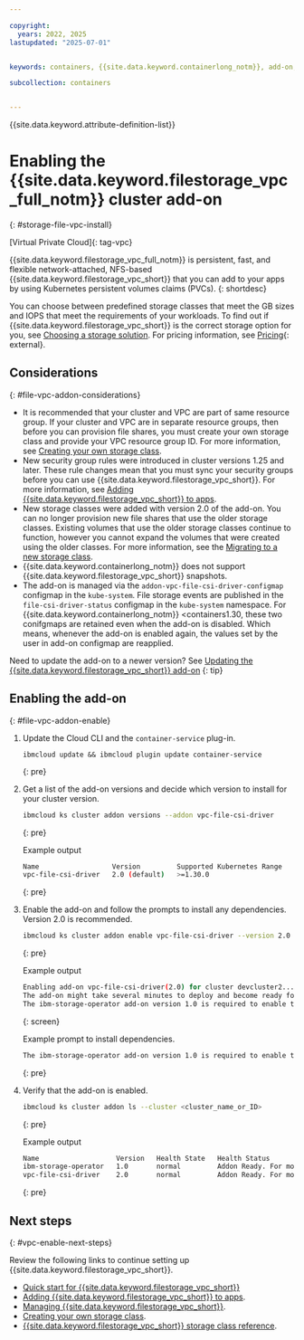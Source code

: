 ```yaml
---

copyright: 
  years: 2022, 2025
lastupdated: "2025-07-01"


keywords: containers, {{site.data.keyword.containerlong_notm}}, add-on, file

subcollection: containers


---
```


{{site.data.keyword.attribute-definition-list}}



# Enabling the {{site.data.keyword.filestorage_vpc_full_notm}} cluster add-on
{: #storage-file-vpc-install}

[Virtual Private Cloud]{: tag-vpc}

{{site.data.keyword.filestorage_vpc_full_notm}} is persistent, fast, and flexible network-attached, NFS-based {{site.data.keyword.filestorage_vpc_short}} that you can add to your apps by using Kubernetes persistent volumes claims (PVCs).
{: shortdesc}


You can choose between predefined storage classes that meet the GB sizes and IOPS that meet the requirements of your workloads. To find out if {{site.data.keyword.filestorage_vpc_short}} is the correct storage option for you, see [Choosing a storage solution](/docs/containers?topic=containers-storage-plan). For pricing information, see [Pricing](https://cloud.ibm.com/infrastructure/provision/fileShare){: external}.



## Considerations
{: #file-vpc-addon-considerations}

- It is recommended that your cluster and VPC are part of same resource group. If your cluster and VPC are in separate resource groups, then before you can provision file shares, you must create your own storage class and provide your VPC resource group ID. For more information, see [Creating your own storage class](/docs/containers?topic=containers-storage-file-vpc-apps#storage-file-vpc-custom-sc).
- New security group rules were introduced in cluster versions 1.25 and later. These rule changes mean that you must sync your security groups before you can use {{site.data.keyword.filestorage_vpc_short}}. For more information, see [Adding {{site.data.keyword.filestorage_vpc_short}} to apps](/docs/containers?topic=containers-storage-file-vpc-apps).
- New storage classes were added with version 2.0 of the add-on. You can no longer provision new file shares that use the older storage classes. Existing volumes that use the older storage classes continue to function, however you cannot expand the volumes that were created using the older classes. For more information, see the [Migrating to a new storage class](/docs/containers?topic=containers-storage-file-vpc-apps#storage-file-expansion-migration).
- {{site.data.keyword.containerlong_notm}} does not support {{site.data.keyword.filestorage_vpc_short}} snapshots.
- The add-on is managed via the `addon-vpc-file-csi-driver-configmap` configmap in the `kube-system`. File storage events are published in the `file-csi-driver-status` configmap in the `kube-system` namespace. For {{site.data.keyword.containerlong_notm}} <containers1.30, these two conifgmaps are retained even when the add-on is disabled. Which means, whenever the add-on is enabled again, the values set by the user in add-on configmap are reapplied.


Need to update the add-on to a newer version? See [Updating the {{site.data.keyword.filestorage_vpc_short}} add-on](/docs/containers?topic=containers-storage-file-vpc-managing#storage-file-vpc-update)
{: tip}

## Enabling the add-on
{: #file-vpc-addon-enable}


1. Update the Cloud CLI and the `container-service` plug-in.
    ```shell
    ibmcloud update && ibmcloud plugin update container-service
    ```
    {: pre}

1. Get a list of the add-on versions and decide which version to install for your cluster version.
    ```sh
    ibmcloud ks cluster addon versions --addon vpc-file-csi-driver
    ```
    {: pre}

    Example output
    ```sh
    Name                  Version         Supported Kubernetes Range   Supported OpenShift Range   Kubernetes Default   OpenShift Default
    vpc-file-csi-driver   2.0 (default)   >=1.30.0                     >=4.15.0                    -                    -
    ```
    {: pre}

1. Enable the add-on and follow the prompts to install any dependencies. Version 2.0 is recommended.
    ```sh
    ibmcloud ks cluster addon enable vpc-file-csi-driver --version 2.0 --cluster CLUSTER
    ```
    {: pre}

    Example output
    ```sh
    Enabling add-on vpc-file-csi-driver(2.0) for cluster devcluster2...
    The add-on might take several minutes to deploy and become ready for use.
    The ibm-storage-operator add-on version 1.0 is required to enable the vpc-file-csi-driver add-on. Enable ibm-storage-operator? [y/N]> y
    ```
    {: screen}

    Example prompt to install dependencies.
    ```sh
    The ibm-storage-operator add-on version 1.0 is required to enable the vpc-file-csi-driver add-on. Enable ibm-storage-operator? [y/N]> y
    ```
    {: pre}


1. Verify that the add-on is enabled.
    ```sh
    ibmcloud ks cluster addon ls --cluster <cluster_name_or_ID>
    ```
    {: pre}

    Example output
    ```sh
    Name                   Version   Health State   Health Status
    ibm-storage-operator   1.0       normal         Addon Ready. For more info: http://ibm.biz/addon-state (H1500)
    vpc-file-csi-driver    2.0       normal         Addon Ready. For more info: http://ibm.biz/addon-state (H1500)
    ```
    {: pre}


## Next steps
{: #vpc-enable-next-steps}

Review the following links to continue setting up {{site.data.keyword.filestorage_vpc_short}}.

- [Quick start for {{site.data.keyword.filestorage_vpc_short}}](/docs/containers?topic=containers-storage-file-vpc-apps#vpc-add-file-dynamic)
- [Adding {{site.data.keyword.filestorage_vpc_short}} to apps](/docs/containers?topic=containers-storage-file-vpc-apps).
- [Managing {{site.data.keyword.filestorage_vpc_short}}](/docs/containers?topic=containers-storage-file-vpc-managing).
- [Creating your own storage class](/docs/containers?topic=containers-storage-file-vpc-apps#storage-file-vpc-custom-sc).
- [{{site.data.keyword.filestorage_vpc_short}} storage class reference](/docs/containers?topic=containers-storage-file-vpc-sc-ref).
